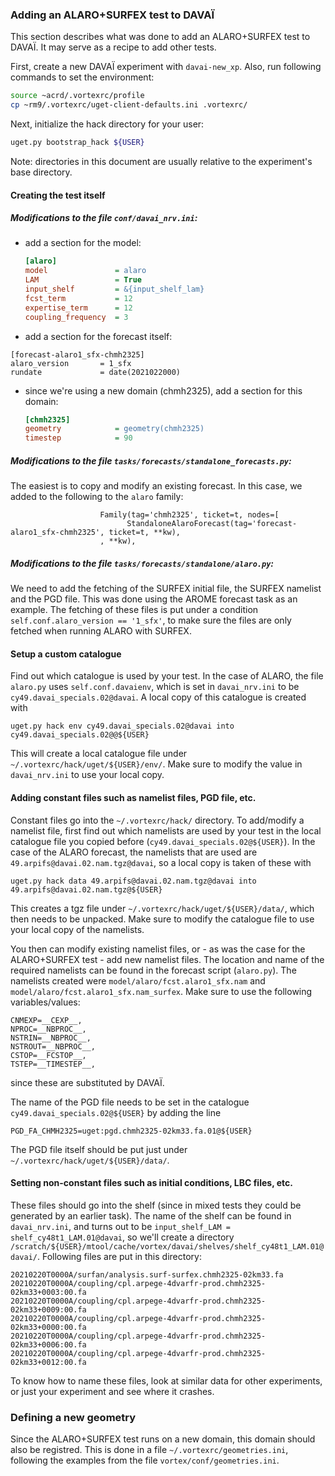 ### Adding an ALARO+SURFEX test to DAVAÏ

This section describes what was done to add an ALARO+SURFEX test to DAVAÏ. It may serve as a recipe to add other tests.

First, create a new DAVAÏ experiment with `davai-new_xp`. Also, run following commands to set the environment:

```bash
source ~acrd/.vortexrc/profile
cp ~rm9/.vortexrc/uget-client-defaults.ini .vortexrc/
```

Next, initialize the hack directory for your user:

```bash
uget.py bootstrap_hack ${USER}
```

Note: directories in this document are usually relative to the experiment's base directory.

#### Creating the test itself

##### Modifications to the file `conf/davai_nrv.ini`:

* add a section for the model:
  ```ini
  [alaro]
  model               = alaro
  LAM                 = True
  input_shelf         = &{input_shelf_lam}
  fcst_term           = 12
  expertise_term      = 12
  coupling_frequency  = 3
  ```

* add a section for the forecast itself:
```
[forecast-alaro1_sfx-chmh2325]
alaro_version       = 1_sfx
rundate             = date(2021022000)
```

* since we're using a new domain (chmh2325), add a section for this domain:
  ```ini
  [chmh2325]
  geometry            = geometry(chmh2325)
  timestep            = 90
  ```

##### Modifications to the file `tasks/forecasts/standalone_forecasts.py`:

The easiest is to copy and modify an existing forecast. In this case, we added to the following to the `alaro` family:
```
                    Family(tag='chmh2325', ticket=t, nodes=[
                          StandaloneAlaroForecast(tag='forecast-alaro1_sfx-chmh2325', ticket=t, **kw),
                    , **kw),
```
					   
##### Modifications to the file `tasks/forecasts/standalone/alaro.py`:

We need to add the fetching of the SURFEX initial file, the SURFEX namelist and the PGD file. This was done using the AROME forecast task as an example. The fetching of these files is put under a condition `self.conf.alaro_version == '1_sfx'`, to make sure the files are only fetched when running ALARO with SURFEX.

#### Setup a custom catalogue

Find out which catalogue is used by your test. In the case of ALARO, the file `alaro.py` uses ```self.conf.davaienv```, which is set in `davai_nrv.ini` to be `cy49.davai_specials.02@davai`. A local copy of this catalogue is created with

```
uget.py hack env cy49.davai_specials.02@davai into cy49.davai_specials.02@@${USER}
```

This will create a local catalogue file under `~/.vortexrc/hack/uget/${USER}/env/`. Make sure to modify the value in `davai_nrv.ini` to use your local copy.

#### Adding constant files such as namelist files, PGD file, etc.

Constant files go into the `~/.vortexrc/hack/` directory. To add/modify a namelist file, first find out which namelists are used by your test in the local catalogue file you copied before (`cy49.davai_specials.02@${USER}`). In the case of the ALARO forecast, the namelists that are used are `49.arpifs@davai.02.nam.tgz@davai`, so a local copy is taken of these with

```
uget.py hack data 49.arpifs@davai.02.nam.tgz@davai into 49.arpifs@davai.02.nam.tgz@${USER}
```

This creates a tgz file under `~/.vortexrc/hack/uget/${USER}/data/`, which then needs to be unpacked. Make sure to modify the catalogue file to use your local copy of the namelists.

You then can modify existing namelist files, or - as was the case for the ALARO+SURFEX test - add new namelist files. The location and name of the required namelists can be found in the forecast script (`alaro.py`). The namelists created were `model/alaro/fcst.alaro1_sfx.nam` and `model/alaro/fcst.alaro1_sfx.nam_surfex`. Make sure to use the following variables/values:

```
CNMEXP=__CEXP__,
NPROC=__NBPROC__,
NSTRIN=__NBPROC__,
NSTROUT=__NBPROC__,
CSTOP=__FCSTOP__,
TSTEP=__TIMESTEP__,
```
since these are substituted by DAVAÏ.

The name of the PGD file needs to be set in the catalogue `cy49.davai_specials.02@${USER}` by adding the line

```
PGD_FA_CHMH2325=uget:pgd.chmh2325-02km33.fa.01@${USER}
```

The PGD file itself should be put just under `~/.vortexrc/hack/uget/${USER}/data/`.

#### Setting non-constant files such as initial conditions, LBC files, etc.

These files should go into the shelf (since in mixed tests they could be generated by an earlier task). The name of the shelf can be found in `davai_nrv.ini`, and turns out to be `input_shelf_LAM = shelf_cy48t1_LAM.01@davai`, so we'll create a directory `/scratch/${USER}/mtool/cache/vortex/davai/shelves/shelf_cy48t1_LAM.01@davai/`. Following files are put in this directory:

```
20210220T0000A/surfan/analysis.surf-surfex.chmh2325-02km33.fa
20210220T0000A/coupling/cpl.arpege-4dvarfr-prod.chmh2325-02km33+0003:00.fa
20210220T0000A/coupling/cpl.arpege-4dvarfr-prod.chmh2325-02km33+0009:00.fa
20210220T0000A/coupling/cpl.arpege-4dvarfr-prod.chmh2325-02km33+0000:00.fa
20210220T0000A/coupling/cpl.arpege-4dvarfr-prod.chmh2325-02km33+0006:00.fa
20210220T0000A/coupling/cpl.arpege-4dvarfr-prod.chmh2325-02km33+0012:00.fa
```

To know how to name these files, look at similar data for other experiments, or just your experiment and see where it crashes.

### Defining a new geometry

Since the ALARO+SURFEX test runs on a new domain, this domain should also be registred. This is done in a file `~/.vortexrc/geometries.ini`, following the examples from the file `vortex/conf/geometries.ini`.
